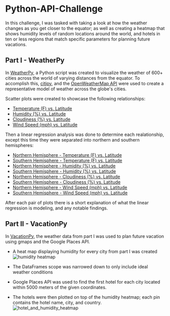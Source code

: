 # Python-API-Challenge
In this challenge, I was tasked with taking a look at how the weather changes as you get closer to the equator; as well as creating a heatmap that shows humidity levels of random locations around the world, and hotels in ten or less regions that match specific parameters for planning future vacations.

## Part I - WeatherPy
In [WeatherPy]('../WeatherPy.ipynb'), a Python script was created to visualize the weather of 600+ cities across the world of varying distances from the equator. To accomplish this, [citipy]('https://pypi.org/project/citipy/'), and the [OpenWeatherMap API]('https://openweathermap.org/api') were used to create a representative model of weather across the globe's cities.

Scatter plots were created to showcase the following relationships:
- [Temperature (F) vs. Latitude]('images/lat_vs_temp.png')
- [Humidity (%) vs. Latitude]('images/lat_vs_humid.jpg')
- [Cloudiness (%) vs. Latitude]('images/lat_vs_cloud.png')
- [Wind Speed (mph) vs. Latitude]('images/lat_vs_wind.png')

Then a linear regression analysis was done to determine each realationship, except this time they were separated into northern and southern hemispheres:
- [Northern Hemisphere - Temperature (F) vs. Latitude]('images/north_temp_regress.png')
- [Southern Hemisphere - Temperature (F) vs. Latitude]('images/south_temp_regress.png')
- [Northern Hemisphere - Humidity (%) vs. Latitude]('images/north_humid_regress.png')
- [Southern Hemisphere - Humidity (%) vs. Latitude]('images/south_humid_regress.png')
- [Northern Hemisphere - Cloudiness (%) vs. Latitude]('images/north_cloud_regress.png')
- [Southern Hemisphere - Cloudiness (%) vs. Latitude]('images/south_cloud_regress.png')
- [Northern Hemisphere - Wind Speed (mph) vs. Latitude]('images/north_wind_regress.png')
- [Southern Hemisphere - Wind Speed (mph) vs. Latitude]('images/south_wind_regress.png')

After each pair of plots there is a short explanation of what the linear regression is modeling, and any notable findings.


## Part II - VacationPy

In [VacationPy]('VacationPy.ipynb'), the weather data from part I was used to plan future vacation using gmaps and the Google Places API.

- A heat map displaying humidity for every city from part I was created
![humidity heatmap]('images/humidity_heatmap.png')

- The DataFrames scope was narrowed down to only include ideal weather conditions

- Google Places API was used to find the first hotel for each city located within 5000 meters of the given coordinates.

- The hotels were then plotted on top of the humidity heatmap; each pin contains the hotel name, city, and country.
![hotel_and_humidity_heatmap]('images/hotel_and_humidity_heatmap.png')
